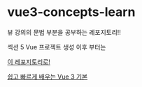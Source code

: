 # vue3-concepts-learn

뷰 강의의 문법 부분을 공부하는 레포지토리!!

섹션 5 Vue 프로젝트 생성 이후 부터는

[이 레포지토리로!](https://github.com/gwongibeom/vue-notion-blog)

[쉽고 빠르게 배우는 Vue 3 기본](https://www.inflearn.com/course/%EC%89%BD%EA%B3%A0-%EB%B9%A0%EB%A5%B4%EA%B2%8C-%EB%B0%B0%EC%9A%B0%EB%8A%94-vue3)
